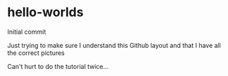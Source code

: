 # hello-worlds
Initial commit

Just trying to make sure I understand this Github layout and that I have all the correct pictures

Can't hurt to do the tutorial twice...
